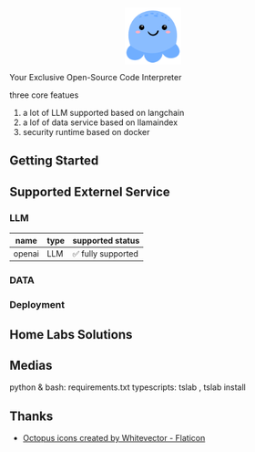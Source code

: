 <p align="center">
<img width="100px" src="./images/octopus_logo.png" align="center"/>

Your Exclusive Open-Source Code Interpreter

three core featues
1. a lot of LLM supported based on langchain
2. a lof of data service based on llamaindex
3. security runtime based on docker

## Getting Started

## Supported Externel Service

### LLM

|name|type|supported status|
|----|----|----------------|
|openai | LLM | ✅ fully supported|

### DATA

### Deployment

## Home Labs Solutions

## Medias
python & bash: requirements.txt
typescripts: tslab , tslab install



## Thanks

* [Octopus icons created by Whitevector - Flaticon](https://www.flaticon.com/free-icons/octopus)
